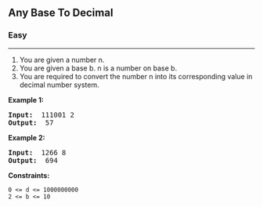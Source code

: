 ## Any Base To Decimal

### Easy
***

1. You are given a number n.
2. You are given a base b. n is a number on base b.
3. You are required to convert the number n into its corresponding value in decimal number system.

**Example 1:**
<pre>
<b>Input: </b> 111001 2
<b>Output: </b> 57
</pre>

**Example 2:**
<pre>
<b>Input: </b> 1266 8
<b>Output: </b> 694
</pre>

**Constraints:**
```
0 <= d <= 1000000000
2 <= b <= 10
```
